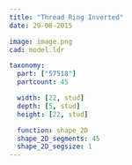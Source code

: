 ```yaml
---
title: "Thread Ring Inverted"
date: 29-08-2015

image: image.png
cad: model.ldr

taxonomy:
  part: ["57518"]
  partcount: 45

  width: [22, stud]
  depth: [5, stud]
  height: [22, stud]

  function: shape_2D
  shape_2D_segments: 45
  shape_2D_segsize: 1
---
```

